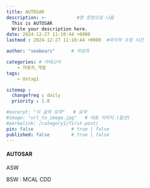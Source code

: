 ```yaml
---
title: AUTOSAR
description: >-           #한 문장으로 나옴
  This is AUTOSAR
  Write your description here.
date: 2024-12-27 11:10:44 +0900
lastmod : 2024-12-27 11:10:44 +0900  #마지막 수정 시간

author: "seabears"      # 작성자

categories: # 카테고리
    - 자동차_개발
tags: 
    - Untag1

sitemap :
  changefreq : daily
  priority : 1.0

#excerpt: "이 글의 요약"   # 요약
#image: "url_to_image.jpg"   # 대표 이미지 (옵션)
#permalink: /category1/first-post/
pin: false              # true | false
published: false        # true | false
---
```


#### AUTOSAR

ASW

BSW :
  MCAL
  CDD
